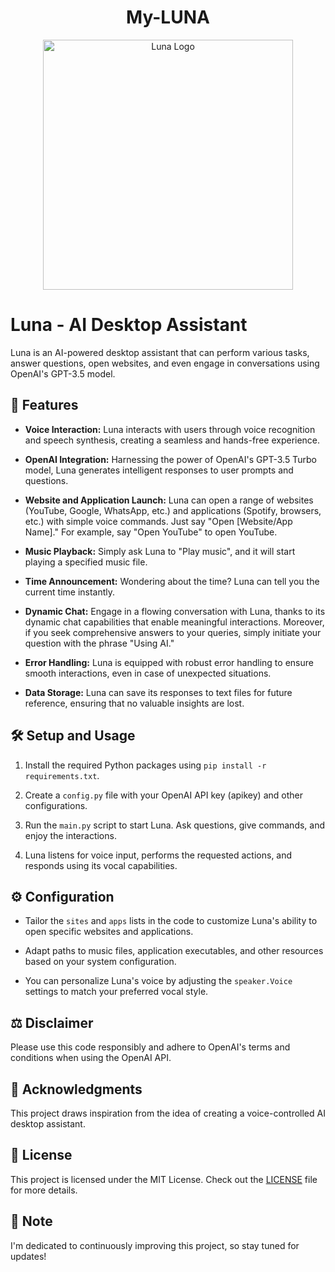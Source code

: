 <div align="center">
  <h1>My-LUNA</h1>
</div>

<div align="center">
  <img src="https://media.giphy.com/media/9bKwIX10C1R18bfida/giphy.gif" alt="Luna Logo" width="400"/>
</div>

# Luna - AI Desktop Assistant

Luna is an AI-powered desktop assistant that can perform various tasks, answer questions, open websites, and even engage in conversations using OpenAI's GPT-3.5 model.

## 🚀 Features

- **Voice Interaction:** Luna interacts with users through voice recognition and speech synthesis, creating a seamless and hands-free experience.

- **OpenAI Integration:** Harnessing the power of OpenAI's GPT-3.5 Turbo model, Luna generates intelligent responses to user prompts and questions.

- **Website and Application Launch:** Luna can open a range of websites (YouTube, Google, WhatsApp, etc.) and applications (Spotify, browsers, etc.) with simple voice commands. Just say "Open [Website/App Name]." For example, say "Open YouTube" to open YouTube.

- **Music Playback:** Simply ask Luna to "Play music", and it will start playing a specified music file.

- **Time Announcement:** Wondering about the time? Luna can tell you the current time instantly.

- **Dynamic Chat:** Engage in a flowing conversation with Luna, thanks to its dynamic chat capabilities that enable meaningful interactions. Moreover, if you seek comprehensive answers to your queries, simply initiate your question with the phrase "Using AI."

- **Error Handling:** Luna is equipped with robust error handling to ensure smooth interactions, even in case of unexpected situations.

- **Data Storage:** Luna can save its responses to text files for future reference, ensuring that no valuable insights are lost.

## 🛠️ Setup and Usage

1. Install the required Python packages using `pip install -r requirements.txt`.

2. Create a `config.py` file with your OpenAI API key (apikey) and other configurations.

3. Run the `main.py` script to start Luna. Ask questions, give commands, and enjoy the interactions.

4. Luna listens for voice input, performs the requested actions, and responds using its vocal capabilities.

## ⚙️ Configuration

- Tailor the `sites` and `apps` lists in the code to customize Luna's ability to open specific websites and applications.

- Adapt paths to music files, application executables, and other resources based on your system configuration.

- You can personalize Luna's voice by adjusting the `speaker.Voice` settings to match your preferred vocal style.

## ⚖️ Disclaimer

Please use this code responsibly and adhere to OpenAI's terms and conditions when using the OpenAI API.

## 🙌 Acknowledgments

This project draws inspiration from the idea of creating a voice-controlled AI desktop assistant.

## 📄 License

This project is licensed under the MIT License. Check out the [LICENSE](LICENSE) file for more details.

## 💖 Note

 I'm dedicated to continuously improving this project, so stay tuned for updates!
